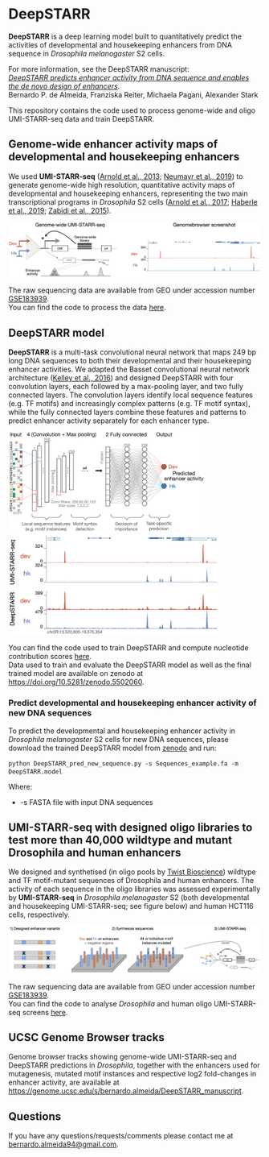 # DeepSTARR
**DeepSTARR** is a deep learning model built to quantitatively predict the activities of developmental and housekeeping enhancers from DNA sequence in *Drosophila melanogaster* S2 cells.

For more information, see the DeepSTARR manuscript:  
*<ins>DeepSTARR predicts enhancer activity from DNA sequence and enables the de novo design of enhancers</ins>*.  
Bernardo P. de Almeida, Franziska Reiter, Michaela Pagani, Alexander Stark

This repository contains the code used to process genome-wide and oligo UMI-STARR-seq data and train DeepSTARR.

## Genome-wide enhancer activity maps of developmental and housekeeping enhancers
We used **UMI-STARR-seq** ([Arnold et al., 2013](http://www.sciencemag.org/lookup/doi/10.1126/science.1232542); [Neumayr et al., 2019](https://doi.org/10.1002/cpmb.105)) to generate genome-wide high resolution, quantitative activity maps of developmental and housekeeping enhancers, representing the two main transcriptional programs in *Drosophila* S2 cells ([Arnold et al., 2017](http://dx.doi.org/doi:10.1038/nbt.3739); [Haberle et al., 2019](https://doi.org/10.1038/s41586-019-1210-7); [Zabidi et al., 2015](http://dx.doi.org/10.1038/nature13994)).

<img src="img/gw_UMISTARRseq.png" width="700" style="margin-bottom:0;margin-top:0;"/>

The raw sequencing data are available from GEO under accession number [GSE183939](https://www.ncbi.nlm.nih.gov/geo/query/acc.cgi?acc=GSE183936).  
You can find the code to process the data [here](GenomeWide_UMISTARRseq).

## DeepSTARR model

**DeepSTARR** is a multi-task convolutional neural network that maps 249 bp long DNA sequences to both their developmental and their housekeeping enhancer activities. We adapted the Basset convolutional neural network architecture ([Kelley et al., 2016](https://github.com/davek44/Basset)) and designed DeepSTARR with four convolution layers, each followed by a max-pooling layer, and two fully connected layers. The convolution layers identify local sequence features (e.g. TF motifs) and increasingly complex patterns (e.g. TF motif syntax), while the fully connected layers combine these features and patterns to predict enhancer activity separately for each enhancer type.

<p float="left" style="margin-bottom:0;margin-top:0;">
    <img height="200" src="img/DeepSTARR.png">
    <img height="200" src="img/DeepSTARR_predictions.png">
</p>

You can find the code used to train DeepSTARR and compute nucleotide contribution scores [here](DeepSTARR).  
Data used to train and evaluate the DeepSTARR model as well as the final trained model are available on zenodo at https://doi.org/10.5281/zenodo.5502060.

### Predict developmental and housekeeping enhancer activity of new DNA sequences
To predict the developmental and housekeeping enhancer activity in *Drosophila melanogaster* S2 cells for new DNA sequences, please download the trained DeepSTARR model from [zenodo](https://doi.org/10.5281/zenodo.5502060) and run:
```
python DeepSTARR_pred_new_sequence.py -s Sequences_example.fa -m DeepSTARR.model
```
Where:
* -s FASTA file with input DNA sequences

## UMI-STARR-seq with designed oligo libraries to test more than 40,000 wildtype and mutant Drosophila and human enhancers

We designed and synthetised (in oligo pools by [Twist Bioscience](https://www.twistbioscience.com/resources/product-sheet/twist-oligo-pools)) wildtype and TF motif-mutant sequences of Drosophila and human enhancers. The activity of each sequence in the oligo libraries was assessed experimentally by **UMI-STARR-seq** in *Drosophila melanogaster* S2 (both developmental and housekeeping UMI-STARR-seq; see figure below) and human HCT116 cells, respectively.

<img src="img/oligo_UMISTARRseq_enh_mutants.png" width="900" style="margin-bottom:0;margin-top:0;"/>

The raw sequencing data are available from GEO under accession number [GSE183939](https://www.ncbi.nlm.nih.gov/geo/query/acc.cgi?acc=GSE183939).  
You can find the code to analyse *Drosophila* and human oligo UMI-STARR-seq screens [here](Oligo_UMISTARRseq).

## UCSC Genome Browser tracks
Genome browser tracks showing genome-wide UMI-STARR-seq and DeepSTARR predictions in *Drosophila*, together with the enhancers used for mutagenesis, mutated motif instances and respective log2 fold-changes in enhancer activity, are available at https://genome.ucsc.edu/s/bernardo.almeida/DeepSTARR_manuscript.

## Questions
If you have any questions/requests/comments please contact me at [bernardo.almeida94@gmail.com](mailto:bernardo.almeida94@gmail.com).
